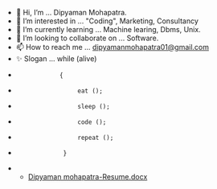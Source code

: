 - 👋 Hi, I’m ... Dipyaman Mohapatra.
- 👀 I’m interested in ... "Coding", Marketing, Consultancy
- 🌱 I’m currently learning ... Machine learing, Dbms, Unix.
- 💞️ I’m looking to collaborate on ... Software.
- 📫 How to reach me ... dipyamanmohapatra01@gmail.com
- ✨ Slogan ...  while (alive) 
-                 { 
-                      eat ();
-                      sleep ();
-                      code ();
-                      repeat ();
-                  }   
- - [Dipyaman mohapatra-Resume.docx](https://github.com/dipyamanmohapatra/dipyamanmohapatra/files/6685628/Dipyaman.mohapatra-Resume.docx)


<!---
dipyamanmohapatra/dipyamanmohapatra is a ✨ special ✨ repository because its `README.md` (this file) appears on your GitHub profile.
You can click the Preview link to take a look at your changes.
--->

